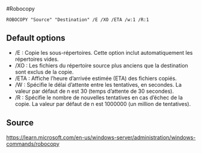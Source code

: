 #Robocopy

`ROBOCOPY "Source" "Destination" /E /XO /ETA /w:1 /R:1`

## Default options

* /E : Copie les sous-répertoires. Cette option inclut automatiquement les répertoires vides.
* /XO : Les fichiers du répertoire source plus anciens que la destination sont exclus de la copie.
* /ETA : Affiche l’heure d’arrivée estimée (ETA) des fichiers copiés.
* /W : 	Spécifie le délai d’attente entre les tentatives, en secondes. La valeur par défaut de n est 30 (temps d’attente de 30 secondes).
* /R : Spécifie le nombre de nouvelles tentatives en cas d’échec de la copie. La valeur par défaut de n est 1000000 (un million de tentatives).


## Source

https://learn.microsoft.com/en-us/windows-server/administration/windows-commands/robocopy
